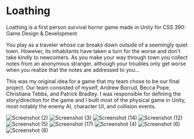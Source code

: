 # Loathing
Loathing is a first person survival horror game made in Unity for CSS 390: Game Design &amp; Development

You play as a traveler whose car breaks down outside of a seemingly quiet town. However, its inhabitants have taken a turn for the worse
and don't take kindly to newcomers. As you make your way through town you collect notes from an anonymous stranger, although your 
troubles only get worse when you realize that the notes are addressed to you...

This was my original idea for a game that my team chose to be our final project. Our team consisted of myself, Andrew Borrud, Becca Pope,
Christiana Tebbs, and Patrick Bradley. I was responsible for defining the story/direction for the game and I built most of the physical
game in Unity, most notably the enemy AI, character UI, and collision events.

![Screenshot (2)](https://user-images.githubusercontent.com/22532512/70260875-1672e700-1746-11ea-8cc4-de398c7f6293.png)
![Screenshot (3)](https://user-images.githubusercontent.com/22532512/70260906-28548a00-1746-11ea-87b6-3643e6dd7051.png)
![Screenshot (14)](https://user-images.githubusercontent.com/22532512/70261037-6fdb1600-1746-11ea-91b2-cd447c5b07db.png)
![Screenshot (12)](https://user-images.githubusercontent.com/22532512/70260984-520db100-1746-11ea-9d84-bb5e95f64023.png)
![Screenshot (5)](https://user-images.githubusercontent.com/22532512/70261183-c2b4cd80-1746-11ea-8ad2-f0b226e10d35.png)
![Screenshot (17)](https://user-images.githubusercontent.com/22532512/70261416-3e167f00-1747-11ea-8843-68d1fd211d81.png)
![Screenshot (4)](https://user-images.githubusercontent.com/22532512/70261083-8da87b00-1746-11ea-8276-c60c08cc5523.png)
![Screenshot (6)](https://user-images.githubusercontent.com/22532512/70261114-9b5e0080-1746-11ea-944e-1999b586b9b4.png)
![Screenshot (8)](https://user-images.githubusercontent.com/22532512/70261236-dc561500-1746-11ea-926b-c06e24d8ad5c.png)
